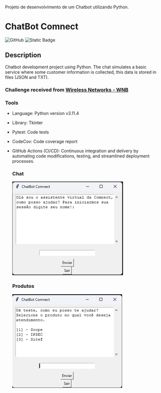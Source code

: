 Projeto de desenvolvimento de um Chatbot utilizando Python.
# ChatBot Comnect

![GitHub](https://img.shields.io/github/license/Felipe007Guimaraes/Impacta-Health)
![Static Badge](https://img.shields.io/badge/language-Python%20v3.11%5E-ffeb2a)

## Description

Chatbot development project using Python. The chat simulates a basic service where some customer information is collected, this data is stored in files (JSON and TXT).

### Challenge received from [Wireless Networks - WNB](https://www.comnect.com.br/)

### Tools

- Language: Python version v3.11.4
- Library: Tkinter
- Pytest: Code tests
- CodeCov: Code coverage report
- GitHub Actions (CI/CD): Continuous integration and delivery by
  automating code modifications, testing, and streamlined deployment processes.

  ### Chat
  ![image](https://github.com/sullyanoo/ChatBot/blob/main/img/interface.png)

  ### Produtos
  ![image](https://github.com/sullyanoo/ChatBot/blob/main/img/interface_menu_produtos.png)

